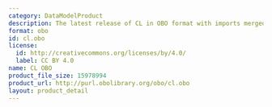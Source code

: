 ```yaml
---
category: DataModelProduct
description: The latest release of CL in OBO format with imports merged in
format: obo
id: cl.obo
license:
  id: http://creativecommons.org/licenses/by/4.0/
  label: CC BY 4.0
name: CL OBO
product_file_size: 15978994
product_url: http://purl.obolibrary.org/obo/cl.obo
layout: product_detail
---
```

